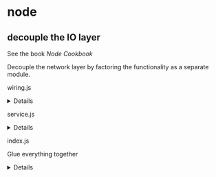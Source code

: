 # node

## decouple the IO layer

See the book *Node Cookbook*

Decouple the network layer by factoring the functionality as a separate module.

wiring.js

<details>

```js
module.exports = wiring 

function wiring (service) {
   const server = restify.createServer()

   server.get('/add/:first/:second', (req, res, next) => {
     service.add(req.params, (err, result) => {
       if (err) { 
         res.send(err)
         next()
         return 
       }
       res.send(200, result)
       next()
     })
   })

   server.listen(ADDERSERVICE_SERVICE_PORT, '0.0.0.0', () => {
     console.log('%s listening at %s', server.name, server.url)
   })
 } 
```

</details>

service.js

<details>

```js
module.exports = service

function service () {
   function add (args, cb) {
     const {first, second} = args
     const result = (parseInt(first, 10) + parseInt(second, 10))
     cb(null, {result: result.toString()})
   }

   return { add }
} 
```

</details>

index.js

Glue everything together

<details>

```js
const wiring = require('./wiring')
const service = require('./service')()
wiring(service)
```

</details>

